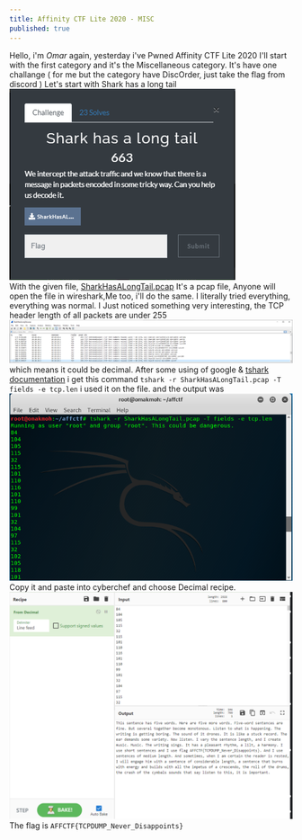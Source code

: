```yaml
---
title: Affinity CTF Lite 2020 - MISC
published: true
---
```

Hello, i'm *Omar* again, yesterday i've Pwned Affinity CTF Lite 2020
I'll start with the first category and it's the Miscellaneous category.
It's have one challange ( for me but the category have DiscOrder, just take the flag from discord )
Let's start with Shark has a long tail
![](/../../assets/affctf/sharkchallange.png)<br>
With the given file, [SharkHasALongTail.pcap](https://github.com/omakmoh/omakmoh.github.io/blob/main/assets/affctf/SharkHasALongTail.pcap) It's a pcap file,
Anyone will open the file in wireshark,Me too, i'll do the same.
I literally tried everything, everything was normal.
I Just noticed something very interesting, the TCP header length of all packets are under 255
![](/../../assets/affctf/packetslen.png)<br>
which means it could be decimal. After some using of google & [tshark documentation](https://www.wireshark.org/docs/man-pages/tshark.html) i get this command `tshark -r SharkHasALongTail.pcap -T fields -e tcp.len`
i used it on the file. and the output was
![](/../../assets/affctf/output.png)<br>
Copy it and paste into cyberchef and choose Decimal recipe.
![](/../../assets/affctf/flagoutput.png)<br>
The flag is `AFFCTF{TCPDUMP_Never_Disappoints}`
